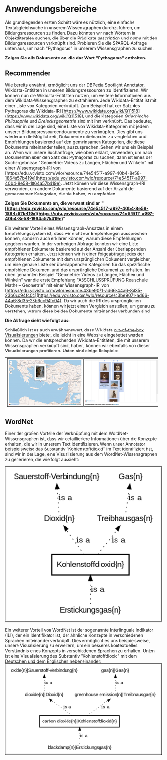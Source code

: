 # Anwendungsbereiche
Als grundlegenden ersten Schritt wäre es nützlich, eine einfache Textabgleichsuche in unserem Wissensgraphen durchzuführen, um Bildungsressourcen zu finden. Dazu könnten wir nach Wörtern in Objektliteralen suchen, die über die Prädikate <i>description</i> und <i>name</i> mit den Bildungsressourcen verknüpft sind. Probieren Sie die SPARQL-Abfrage unten aus, um nach "Pythagoras" in unserem Wissensgraphen zu suchen.

**Zeigen Sie alle Dokumente an, die das Wort "Pythagoras" enthalten.**

<div id="yasgui6"></div>

## Recommender
Wie bereits erwähnt, ermöglicht uns der DBPedia Spotlight Annotator, Wikidata-Entitäten in unseren Bildungsressourcen zu identifizieren. Wir können nun die Wikidata-Entitäten nutzen, um weitere Informationen aus dem Wikidata-Wissensgraphen zu extrahieren. Jede Wikidata-Entität ist mit einer Liste von Kategorien verknüpft. Zum Beispiel hat der Satz des Pythagoras die Wikidata-IRI [https://www.wikidata.org/wiki/Q11518](https://www.wikidata.org/wiki/Q11518), und die Kategorien <i>Griechische Philosophie</i> und <i>Dreiecksgeometrie</i> sind mit ihm verknüpft. Das bedeutet, dass wir in der Lage sind, eine Liste von Wikidata-Kategorien mit jedem unserer Bildungsressourcendokumente zu verknüpfen. Dies gibt uns wiederum die Möglichkeit, Dokumente miteinander zu vergleichen und Empfehlungen basierend auf den gemeinsamen Kategorien, die diese Dokumente miteinander teilen, auszusprechen. Sehen wir uns ein Beispiel an. Wenn wir unsere Suchanfrage, wie oben erklärt, verwenden, um nach Dokumenten über den Satz des Pythagoras zu suchen, dann ist eines der Suchergebnisse "Geometrie: Videos zu Längen, Flächen und Winkeln" mit einer Wissensgraph-IRI von [https://edu.yovisto.com/wlo/resource/74e54517-a997-40b4-8e58-1864a57b419e](https://edu.yovisto.com/wlo/resource/74e54517-a997-40b4-8e58-1864a57b419e). Jetzt können wir diese Wissensgraph-IRI verwenden, um andere Dokumente basierend auf der Anzahl der gemeinsamen Kategorien, die sie haben, zu empfehlen.

**Zeigen Sie Dokumente an, die verwant sind an "[https://edu.yovisto.com/wlo/resource/74e54517-a997-40b4-8e58-1864a57b419e](https://edu.yovisto.com/wlo/resource/74e54517-a997-40b4-8e58-1864a57b419e)"**

<div id="yasgui7"></div>

Ein weiterer Vorteil eines Wissensgraph-Ansatzes in einem Empfehlungssystem ist, dass wir nicht nur Empfehlungen aussprechen können, sondern auch erklären können, warum diese Empfehlungen gegeben wurden. In der vorherigen Abfrage konnten wir eine Liste empfohlener Dokumente basierend auf der Anzahl der überlappenden Kategorien erhalten. Jetzt können wir in einer Folgeabfrage jedes der empfohlenen Dokumente mit dem ursprünglichen Dokument vergleichen, um eine genaue Liste der überlappenden Kategorien für das spezifische empfohlene Dokument und das ursprüngliche Dokument zu erhalten. Im oben genannten Beispiel "Geometrie: Videos zu Längen, Flächen und Winkeln" war die erste Empfehlung "ABSCHLUSSPRÜFUNG Realschule Mathe – Geometrie" mit einer Wissensgraph-IRI von [https://edu.yovisto.com/wlo/resource/43be9071-ad66-44a6-8d35-23b6cc94fc04](https://edu.yovisto.com/wlo/resource/43be9071-ad66-44a6-8d35-23b6cc94fc04). Da wir auch die IRI des ursprünglichen Dokuments haben, können wir jetzt einen Vergleich anstellen, um genau zu verstehen, warum diese beiden Dokumente miteinander verbunden sind.

**Die Abfrage sieht wie folgt aus:**

<div id="yasgui8"></div>

Schließlich ist es auch erwähnenswert, dass Wikidata [out-of-the-box Visualisierungen](https://www.wikidata.org/wiki/Wikidata:SPARQL_query_service/Wikidata_Query_Help/Result_Views) bietet, die leicht in eine Website eingebettet werden können. Da wir die entsprechenden Wikidata-Entitäten, die mit unserem Wissensgraphen verknüpft sind, haben, können wir ebenfalls von diesen Visualisierungen profitieren. Unten sind einige Beispiele:
<table>
<tr>
<td>

<img src="../kg-images/kg-images - page 4.svg" style="border: 1px solid black; padding: 5px; max-width: 100%; height: auto;">

</td>
<td>
<img src="../kg-images/kg-images - page 5.svg" style="border: 1px solid black; padding: 5px; max-width: 100%; height: auto;">
</td>
</tr>
</table>

## WordNet
Einer der großen Vorteile der Verknüpfung mit dem WordNet-Wissensgraphen ist, dass wir detailliertere Informationen über die Konzepte erhalten, die wir in unserem Text identifizieren. Wenn unser Annotator beispielsweise das Substantiv "Kohlenstoffdioxid" im Text identifiziert hat, sind wir in der Lage, eine Visualisierung aus dem WordNet-Wissensgraphen zu generieren, die wie folgt aussieht:

<div style="text-align: center;">
	<img src="../kg-images/kg-images - page 6.svg" style="border: 1px solid black; padding: 5px; max-width: 100%; height: auto;">
</div>

<br/>
Ein weiterer Vorteil von WordNet ist der sogenannte Interlinguale Indikator (ILI), der ein Identifikator ist, der ähnliche Konzepte in verschiedenen Sprachen miteinander verknüpft. Dies ermöglicht es uns beispielsweise, unsere Visualisierung zu erweitern, um ein besseres kontextuelles Verständnis eines Konzepts in verschiedenen Sprachen zu erhalten. Unten ist eine Visualisierung des Substantiv "Kohlenstoffdioxid" mit dem Deutschen und dem Englischen nebeneinander:

<div style="text-align: center;">
	<img src="/kg-images/kg-images - page 7.svg" style="border: 1px solid black; padding: 5px; max-width: 100%; height: auto;">
</div>